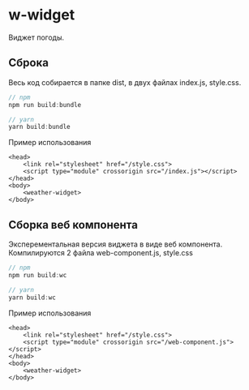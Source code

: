 # w-widget

Виджет погоды. 

## Сброка
Весь код собирается в папке dist, в двух файлах index.js, style.css.

```js
// npm
npm run build:bundle

// yarn
yarn build:bundle
```

Пример использования
```
<head>
    <link rel="stylesheet" href="/style.css">
    <script type="module" crossorigin src="/index.js"></script>
</head>
<body>
    <weather-widget>
</body>

```



## Сборка веб компонента
Эксперементальная версия виджета в виде веб компонента. Компилируются 2 файла web-component.js, style.css

```js
// npm
npm run build:wc

// yarn
yarn build:wc
```

Пример использования
```
<head>
    <link rel="stylesheet" href="/style.css">
    <script type="module" crossorigin src="/web-component.js"></script>
</head>
<body>
    <weather-widget>
</body>

```
